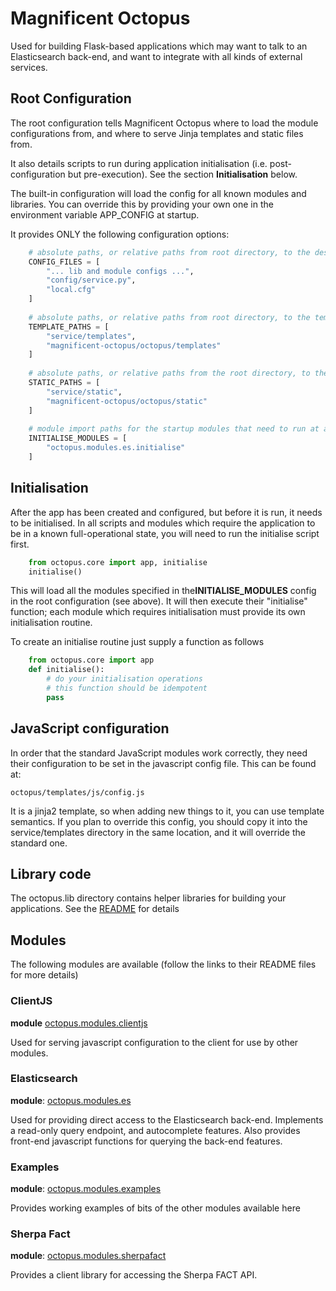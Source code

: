 # Magnificent Octopus

Used for building Flask-based applications which may want to talk to an Elasticsearch back-end, and want to 
integrate with all kinds of external services.

## Root Configuration

The root configuration tells Magnificent Octopus where to load the module configurations from, and where to serve Jinja templates and static files from.

It also details scripts to run during application initialisation (i.e. post-configuration but pre-execution).  See the section **Initialisation** below.

The built-in configuration will load the config for all known modules and libraries.  You can override this by providing your own one in the environment variable APP_CONFIG at startup.

It provides ONLY the following configuration options:

```python
    # absolute paths, or relative paths from root directory, to the desired config files (in the order you want them loaded)
    CONFIG_FILES = [
        "... lib and module configs ...",
        "config/service.py",
        "local.cfg"
    ]
    
    # absolute paths, or relative paths from root directory, to the template directories (in the order you want them looked at)
    TEMPLATE_PATHS = [
        "service/templates",
        "magnificent-octopus/octopus/templates"
    ]
    
    # absolute paths, or relative paths from the root directory, to the static file directories (in the order you want them looked at)
    STATIC_PATHS = [
        "service/static",
        "magnificent-octopus/octopus/static"
    ]
    
    # module import paths for the startup modules that need to run at application init type (in the order you want them run)
    INITIALISE_MODULES = [
        "octopus.modules.es.initialise"
    ]
```

## Initialisation

After the app has been created and configured, but before it is run, it needs to be initialised.  In all scripts and modules which require the application to be in a known full-operational state, you will need to run the initialise script first.

```python
    from octopus.core import app, initialise
    initialise()
```

This will load all the modules specified in the**INITIALISE_MODULES** config in the root configuration (see above).  It will then execute their "initialise" function; each module which requires initialisation must provide its own initialisation routine.

To create an initialise routine just supply a function as follows

```python
    from octopus.core import app
    def initialise():
        # do your initialisation operations
        # this function should be idempotent
        pass
```

## JavaScript configuration

In order that the standard JavaScript modules work correctly, they need their configuration to be set in the javascript config file.  This can be found at:

    octopus/templates/js/config.js
    
It is a jinja2 template, so when adding new things to it, you can use template semantics.  If you plan to override this config, you should copy it into the service/templates directory in the same location, and it will override the standard one.

## Library code

The octopus.lib directory contains helper libraries for building your applications.  See the [README](https://github.com/richard-jones/magnificent-octopus/tree/master/octopus/lib/README.md) for details

## Modules

The following modules are available (follow the links to their README files for more details)

### ClientJS

**module** [octopus.modules.clientjs](https://github.com/richard-jones/magnificent-octopus/tree/master/octopus/modules/clientjs/README.md)

Used for serving javascript configuration to the client for use by other modules.

### Elasticsearch

**module**: [octopus.modules.es](https://github.com/richard-jones/magnificent-octopus/tree/master/octopus/modules/es/README.md)

Used for providing direct access to the Elasticsearch back-end.  Implements a read-only query endpoint, and autocomplete features.  Also provides front-end javascript functions for querying the back-end features.

### Examples

**module**: [octopus.modules.examples](https://github.com/richard-jones/magnificent-octopus/tree/master/octopus/modules/examples/README.md)

Provides working examples of bits of the other modules available here

### Sherpa Fact

**module**: [octopus.modules.sherpafact](https://github.com/richard-jones/magnificent-octopus/tree/master/octopus/modules/sherpafact/README.md)

Provides a client library for accessing the Sherpa FACT API.
